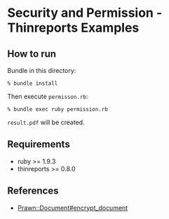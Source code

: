 # Security and Permission - Thinreports Examples

## How to run

Bundle in this directory:

    % bundle install

Then execute `permisson.rb`:

    % bundle exec ruby permission.rb

`result.pdf` will be created.

## Requirements

  * ruby >= 1.9.3
  * thinreports >= 0.8.0

## References

  * [Prawn::Document#encrypt_document](http://prawn.majesticseacreature.com/docs/0.11.1/Prawn/Document/Security.html#method-i-encrypt_document)
